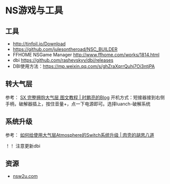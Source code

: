 # NS游戏与工具

## 工具

- http://tinfoil.io/Download
- https://github.com/julesontheroad/NSC_BUILDER
- FFHOME NSGame Manager http://www.ffhome.com/works/1814.html
- dbi https://github.com/rashevskyv/dbi/releases
- DBI使用方法：https://mp.weixin.qq.com/s/ghZraXqrrQuhj7Oi3ntjPA

## 转大气层

参考： [SX 完整拥抱大气层 图文教程 | 时鹏亮的Blog](https://shipengliang.com/games/sx-%e5%ae%8c%e6%95%b4%e6%8b%a5%e6%8a%b1%e5%a4%a7%e6%b0%94%e5%b1%82-%e5%9b%be%e6%96%87%e6%95%99%e7%a8%8b.html)
开机方式：短接器接到右侧手柄，破解器插上，按住音量+，点一下电源即可。选择luanch-破解系统

## 系统升级

参考： [如何给使用大气层Atmosphere的Switch系统升级 | 肉壳的胡思八道](https://colinzhang.com/2021/06/how-to-update-switch-firmware-if-you-are-using-atmosphere/)

！！ 注意更新dbi

## 资源

- [nsw2u.com](https://nsw2u.com/)

